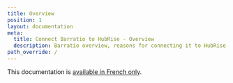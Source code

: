 ```yaml
---
title: Overview
position: 1
layout: documentation
meta:
  title: Connect Barratio to HubRise - Overview
  description: Barratio overview, reasons for connecting it to HubRise and summary of integrated features. Synchronise data between your EPOS and your apps.
path_override: /
---
```


This documentation is [available in French only](/fr/apps/barratio).